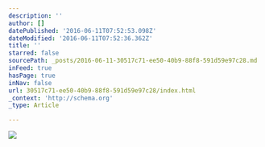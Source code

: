 ```yaml
---
description: ''
author: []
datePublished: '2016-06-11T07:52:53.098Z'
dateModified: '2016-06-11T07:52:36.362Z'
title: ''
starred: false
sourcePath: _posts/2016-06-11-30517c71-ee50-40b9-88f8-591d59e97c28.md
inFeed: true
hasPage: true
inNav: false
url: 30517c71-ee50-40b9-88f8-591d59e97c28/index.html
_context: 'http://schema.org'
_type: Article

---
```

![](https://the-grid-user-content.s3-us-west-2.amazonaws.com/a91c43c1-e980-4082-879c-13e8e241911d.jpg)
